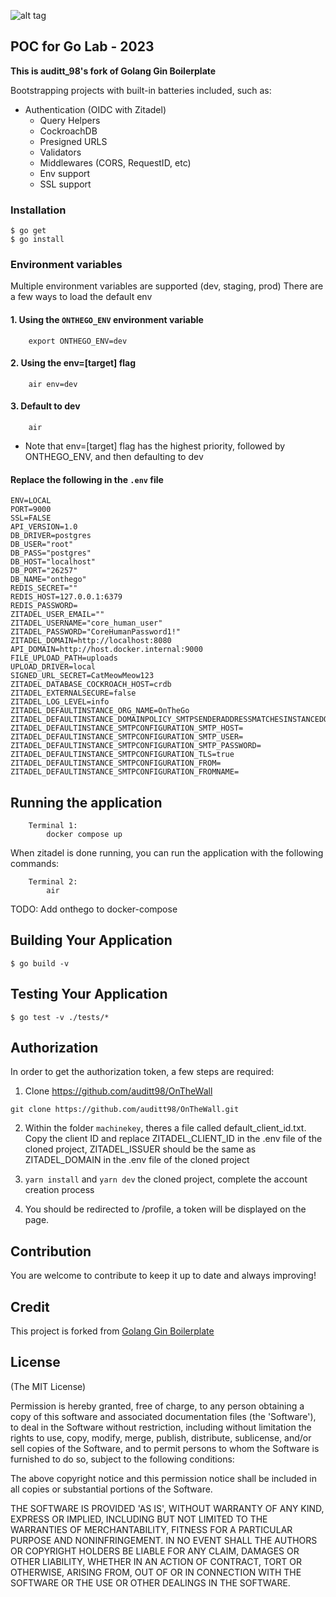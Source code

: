 ![alt tag](https://upload.wikimedia.org/wikipedia/commons/2/23/Golang.png)

## POC for Go Lab - 2023

**This is auditt_98's fork of Golang Gin Boilerplate**

Bootstrapping projects with built-in batteries included, such as:
  - Authentication (OIDC with Zitadel)
	- Query Helpers
	- CockroachDB
	- Presigned URLS
	- Validators
	- Middlewares (CORS, RequestID, etc)
	- Env support
	- SSL support

### Installation

```
$ go get
$ go install
```


### Environment variables

Multiple environment variables are supported (dev, staging, prod)
There are a few ways to load the default env

#### 1. Using the `ONTHEGO_ENV` environment variable 
```
	export ONTHEGO_ENV=dev
```

#### 2. Using the env=[target] flag
```
	air env=dev
```

#### 3. Default to dev
```
	air
```

* Note that env=[target] flag has the highest priority, followed by ONTHEGO_ENV, and then defaulting to dev

#### Replace the following in the `.env` file
```
ENV=LOCAL
PORT=9000
SSL=FALSE
API_VERSION=1.0
DB_DRIVER=postgres
DB_USER="root"
DB_PASS="postgres"
DB_HOST="localhost"
DB_PORT="26257"
DB_NAME="onthego"
REDIS_SECRET=""
REDIS_HOST=127.0.0.1:6379
REDIS_PASSWORD=
ZITADEL_USER_EMAIL=""
ZITADEL_USERNAME="core_human_user"
ZITADEL_PASSWORD="CoreHumanPassword1!"
ZITADEL_DOMAIN=http://localhost:8080
API_DOMAIN=http://host.docker.internal:9000
FILE_UPLOAD_PATH=uploads
UPLOAD_DRIVER=local
SIGNED_URL_SECRET=CatMeowMeow123
ZITADEL_DATABASE_COCKROACH_HOST=crdb
ZITADEL_EXTERNALSECURE=false
ZITADEL_LOG_LEVEL=info
ZITADEL_DEFAULTINSTANCE_ORG_NAME=OnTheGo
ZITADEL_DEFAULTINSTANCE_DOMAINPOLICY_SMTPSENDERADDRESSMATCHESINSTANCEDOMAIN=false
ZITADEL_DEFAULTINSTANCE_SMTPCONFIGURATION_SMTP_HOST=
ZITADEL_DEFAULTINSTANCE_SMTPCONFIGURATION_SMTP_USER=
ZITADEL_DEFAULTINSTANCE_SMTPCONFIGURATION_SMTP_PASSWORD=
ZITADEL_DEFAULTINSTANCE_SMTPCONFIGURATION_TLS=true
ZITADEL_DEFAULTINSTANCE_SMTPCONFIGURATION_FROM=
ZITADEL_DEFAULTINSTANCE_SMTPCONFIGURATION_FROMNAME=
```

## Running the application

```
	Terminal 1:
		docker compose up
```

When zitadel is done running, you can run the application with the following commands:

```
	Terminal 2:
		air
```

TODO: Add onthego to docker-compose

## Building Your Application

```
$ go build -v
```

## Testing Your Application

```
$ go test -v ./tests/*
```

## Authorization

In order to get the authorization token, a few steps are required:
1. Clone https://github.com/auditt98/OnTheWall
```
git clone https://github.com/auditt98/OnTheWall.git
```

2. Within the folder `machinekey`, theres a file called default_client_id.txt. Copy the client ID and replace ZITADEL_CLIENT_ID in the .env file
of the cloned project, ZITADEL_ISSUER should be the same as ZITADEL_DOMAIN in the .env file of the cloned project

3. `yarn install` and `yarn dev` the cloned project, complete the account creation process

4. You should be redirected to /profile, a token will be displayed on the page.


## Contribution

You are welcome to contribute to keep it up to date and always improving!


## Credit

This project is forked from [Golang Gin Boilerplate]()



## License

(The MIT License)

Permission is hereby granted, free of charge, to any person obtaining
a copy of this software and associated documentation files (the
'Software'), to deal in the Software without restriction, including
without limitation the rights to use, copy, modify, merge, publish,
distribute, sublicense, and/or sell copies of the Software, and to
permit persons to whom the Software is furnished to do so, subject to
the following conditions:

The above copyright notice and this permission notice shall be
included in all copies or substantial portions of the Software.

THE SOFTWARE IS PROVIDED 'AS IS', WITHOUT WARRANTY OF ANY KIND,
EXPRESS OR IMPLIED, INCLUDING BUT NOT LIMITED TO THE WARRANTIES OF
MERCHANTABILITY, FITNESS FOR A PARTICULAR PURPOSE AND NONINFRINGEMENT.
IN NO EVENT SHALL THE AUTHORS OR COPYRIGHT HOLDERS BE LIABLE FOR ANY
CLAIM, DAMAGES OR OTHER LIABILITY, WHETHER IN AN ACTION OF CONTRACT,
TORT OR OTHERWISE, ARISING FROM, OUT OF OR IN CONNECTION WITH THE
SOFTWARE OR THE USE OR OTHER DEALINGS IN THE SOFTWARE.
